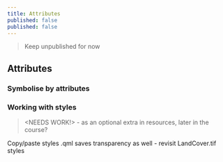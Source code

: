 ```yaml
---
title: Attributes
published: false
published: false
---
```


> Keep unpublished for now

## Attributes

### Symbolise by attributes


### Working with styles

> <NEEDS WORK!> - as an optional extra in resources, later in the course?

Copy/paste styles
.qml saves transparency as well - revisit LandCover.tif styles



